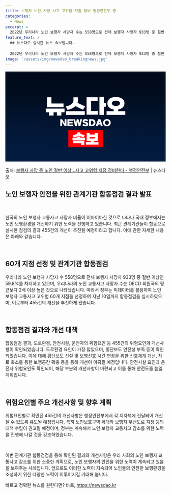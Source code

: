 ```yaml
---
title: 보행자 노인 사망 사고 고위험 지점 정비 행정안전부 중
categories:
  - News
excerpt: >
  2022년 우리나라 노인 보행자 사망자 수는 558명으로 전체 보행자 사망자 933명 중 절반 이상인 59.…
feature_text: >
  ## 뉴스다오 실시간 뉴스 속보입니다.

  2022년 우리나라 노인 보행자 사망자 수는 558명으로 전체 보행자 사망자 933명 중 절반 이상인 59.…
image: '/assets/img/newsdao_breakingnews.jpg'
---
```


![뉴스다오 속보](/assets/img/newsdao_breakingnews.jpg)

<p>출처: <a href="https://newsdao.kr/2675" rel="dofollow">보행자 사망 중 노인 절반 이상…사고 고위험 지점 정비한다 - 행정안전부</a> | 뉴스다오</p>

<h2 data-ke-size="size26">노인 보행자 안전을 위한 관계기관 합동점검 결과 발표</h2>
<p data-ke-size="size16">&nbsp;</p>
한국의 노인 보행자 교통사고 사망자 비율이 어마어마한 것으로 나타나 국내 정부에서는 노인 보행환경을 개선하기 위한 노력을 진행하고 있습니다. 최근 관계기관들이 합동으로 실시한 점검의 결과 455건의 개선이 추진될 예정이라고 합니다. 이에 관한 자세한 내용은 아래와 같습니다.
<p data-ke-size="size16">&nbsp;</p>

<h2 data-ke-size="size26">60개 지점 선정 및 관계기관 합동점검</h2>
<p data-ke-size="size16">우리나라 노인 보행자 사망자 수 558명으로 전체 보행자 사망자 933명 중 절반 이상인 59.8%를 차지하고 있으며, 우리나라의 노인 교통사고 사망자 수는 OECD 회원국의 평균보다 2배 이상 높은 것으로 나타났습니다. 따라서 정부는 빅데이터를 활용하여 노인 보행자 교통사고 고위험 60개 지점을 선정하여 지난 10일까지 합동점검을 실시하였으며, 이로부터 455건의 개선을 추진하게 됐습니다.</p>
<p data-ke-size="size16">&nbsp;</p>

<h2 data-ke-size="size26">합동점검 결과와 개선 대책</h2>
<p data-ke-size="size16">합동점검 결과, 도로환경, 안전시설, 운전자의 위험요인 등 455건의 위험요인과 개선사항이 확인되었습니다. 도로환경 요인이 가장 많았으며, 횡단보도 안전성 부족 등이 확인되었습니다. 이에 대해 횡단보도 신설 및 보행신호 시간 연장을 위한 신호체계 개선, 차로 축소를 통한 보행공간 확충 등을 통해 개선이 이뤄질 예정입니다. 안전시설 요인과 운전자 위험요인도 확인되어, 해당 부분의 개선사항이 마련되고 이를 통해 안전도를 높일 계획입니다.</p>
<p data-ke-size="size16">&nbsp;</p>

<h2 data-ke-size="size26">위험요인별 주요 개선사항 및 향후 계획</h2>
<p data-ke-size="size16">위험요인별로 확인된 455건의 개선사항은 행정안전부에서 각 지자체에 전달되어 개선될 수 있도록 유도될 예정입니다. 특히 노인보호구역 확대와 보행자 우선도로 지정 등의 대책 수립이 권고될 예정이며, 정부는 계속해서 노인 보행자 교통사고 감소를 위한 노력을 진행해 나갈 것을 강조하였습니다.</p>
<p data-ke-size="size16">&nbsp;</p>

이번 관계기관 합동점검을 통해 확인된 결과와 개선사항은 우리 사회의 노인 보행자 교통사고 감소를 위한 소중한 계획으로, 노인 보행자의 안전을 위한 노력이 계속되고 있음을 보여주는 사례입니다. 앞으로도 이러한 노력이 지속되어 노인들의 안전한 보행환경을 조성하기 위한 다양한 노력이 이루어지길 기대해 봅니다. 

빠르고 정확한 뉴스를 원한다면? 바로, <a href="https://newsdao.kr" rel="dofollow">https://newsdao.kr</a>


    
